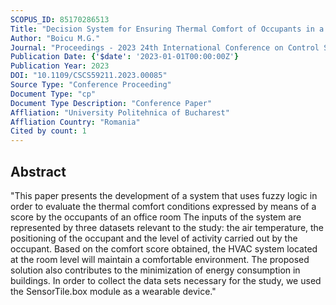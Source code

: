 ```yaml
---
SCOPUS_ID: 85170286513
Title: "Decision System for Ensuring Thermal Comfort of Occupants in a Smart Building"
Author: "Boicu M.G."
Journal: "Proceedings - 2023 24th International Conference on Control Systems and Computer Science, CSCS 2023"
Publication Date: {'$date': '2023-01-01T00:00:00Z'}
Publication Year: 2023
DOI: "10.1109/CSCS59211.2023.00085"
Source Type: "Conference Proceeding"
Document Type: "cp"
Document Type Description: "Conference Paper"
Affliation: "University Politehnica of Bucharest"
Affliation Country: "Romania"
Cited by count: 1
---
```


## Abstract
"This paper presents the development of a system that uses fuzzy logic in order to evaluate the thermal comfort conditions expressed by means of a score by the occupants of an office room The inputs of the system are represented by three datasets relevant to the study: the air temperature, the positioning of the occupant and the level of activity carried out by the occupant. Based on the comfort score obtained, the HVAC system located at the room level will maintain a comfortable environment. The proposed solution also contributes to the minimization of energy consumption in buildings. In order to collect the data sets necessary for the study, we used the SensorTile.box module as a wearable device."
